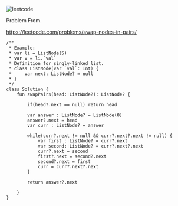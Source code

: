 ![leetcode](https://github.com/MYKIM95/LeetcodeDaily/assets/77060863/bae7d6d5-c403-4d6c-adac-9b6b72239123)

Problem From.

https://leetcode.com/problems/swap-nodes-in-pairs/

```
/**
 * Example:
 * var li = ListNode(5)
 * var v = li.`val`
 * Definition for singly-linked list.
 * class ListNode(var `val`: Int) {
 *     var next: ListNode? = null
 * }
 */
class Solution {
    fun swapPairs(head: ListNode?): ListNode? {
        
        if(head?.next == null) return head
        
        var answer : ListNode? = ListNode(0)
        answer?.next = head
        var curr : ListNode? = answer
        
        while(curr?.next != null && curr?.next?.next != null) {
            var first : ListNode? = curr?.next
            var second: ListNode? = curr?.next?.next
            curr?.next = second
            first?.next = second?.next
            second?.next = first
            curr = curr?.next?.next
        }
        
        return answer?.next
        
    }
}
```
